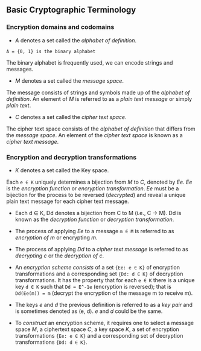 ## Basic Cryptographic Terminology

### Encryption domains and codomains

* *A* denotes a set called the *alphabet of definition*.

```
A = {0, 1} is the binary alphabet
```

The binary alphabet is frequently used, we can encode strings and messages.


* *M* denotes a set called the *message space*.

The message consists of strings and symbols made up of the *alphabet of definition*.
An element of *M* is referred to as a *plain text message* or simply *plain text*.

* *C* denotes a set called the *cipher text space*.

The cipher text space consists of the *alphabet of definition* that differs from the *message space*.
An element of the *cipher text space* is known as a *cipher text message*.

### Encryption and decryption transformations

* *K* denotes a set called the Key space.

Each `e ∈ K` uniquely determines a bijection from *M* to *C*, denoted by *Ee*.
*Ee* is the *encryption function* or *encryption transformation*. *Ee* must be a bijection
for the process to be reversed (*decrypted*) and reveal a unique plain text message for each
cipher text message.

* Each d ∈ K, Dd denotes a bijection from C to M (i.e., C -> M).
Dd is known as the *decryption function* or *decryption transformation*.

* The process of applying *Ee* to a message `m ∈ M` is referred to as *encryption of m* or encrypting *m*.

* The process of applying *Dd* to a *cipher text message* is referred to as *decrypting c* or the *decryption of c*.

* An *encryption scheme consists* of a set `{Ee: e ∈ K}` of encryption transformations and a corresponding set `{Dd: d ∈ K}`
of decryption transformations. It has the property that for each `e ∈ K` there is a unique key `d ∈ K` such that `Dd = E^-1e` (encryption is reversed); that is `Dd(Ee(m)) = m` (decrypt the encryption of the message m to receive m).

* The keys *e* and *d* the previous definition is referred to as a *key pair* and is sometimes denoted as (e, d). *e* and *d* could be the same.

* To *construct* an encryption scheme, it requires one to select a message space *M*, a ciphertext space *C*, a key space *K*, a set of encryption transformations `{Ee: e ∈ K}` and a corresponding set of decryption transformations `{Dd: d ∈ K}`.
